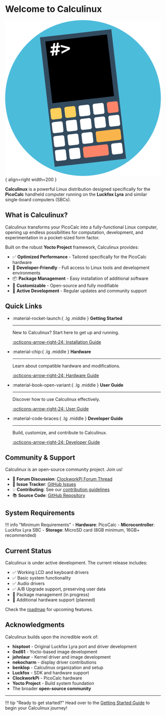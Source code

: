 # Welcome to Calculinux

![Calculinux Logo](assets/calculinux.svg){ align=right width=200 }

**Calculinux** is a powerful Linux distribution designed specifically for the **PicoCalc** handheld computer running on the **Luckfox Lyra** and similar single-board computers (SBCs).

## What is Calculinux?

Calculinux transforms your PicoCalc into a fully-functional Linux computer, opening up endless possibilities for computation, development, and experimentation in a pocket-sized form factor.

Built on the robust **Yocto Project** framework, Calculinux provides:

- ✅ **Optimized Performance** - Tailored specifically for the PicoCalc hardware
- 🔧 **Developer-Friendly** - Full access to Linux tools and development environments
- 📦 **Package Management** - Easy installation of additional software
- 🎨 **Customizable** - Open-source and fully modifiable
- 🚀 **Active Development** - Regular updates and community support

## Quick Links

<div class="grid cards" markdown>

-   :material-rocket-launch:{ .lg .middle } **Getting Started**

    ---

    New to Calculinux? Start here to get up and running.

    [:octicons-arrow-right-24: Installation Guide](getting-started/installation.md)

-   :material-chip:{ .lg .middle } **Hardware**

    ---

    Learn about compatible hardware and modifications.

    [:octicons-arrow-right-24: Hardware Guide](hardware/luckfox-lyra.md)

-   :material-book-open-variant:{ .lg .middle } **User Guide**

    ---

    Discover how to use Calculinux effectively.

    [:octicons-arrow-right-24: User Guide](user-guide/basic-usage.md)

-   :material-code-braces:{ .lg .middle } **Developer Guide**

    ---

    Build, customize, and contribute to Calculinux.

    [:octicons-arrow-right-24: Developer Guide](developer/overview.md)

</div>

## Community & Support

Calculinux is an open-source community project. Join us!

- 💬 **Forum Discussion**: [ClockworkPi Forum Thread](https://forum.clockworkpi.com/t/luckfox-lyra-on-picocalc/16280)
- 🐛 **Issue Tracker**: [GitHub Issues](https://github.com/Calculinux/meta-calculinux/issues)
- 💡 **Contributing**: See our [contribution guidelines](developer/contributing.md)
- 📚 **Source Code**: [GitHub Repository](https://github.com/Calculinux/meta-calculinux)

## System Requirements

!!! info "Minimum Requirements"
    - **Hardware**: PicoCalc
    - **Microcontroller**:  Luckfox Lyra SBC
    - **Storage**: MicroSD card (8GB minimum, 16GB+ recommended)

## Current Status

Calculinux is under active development. The current release includes:

- ✅ Working LCD and keyboard drivers
- ✅ Basic system functionality
- ✅ Audio drivers
- ✅ A/B Upgrade support, preserving user data
- 🚧 Package management (in progress)
- 🚧 Additional hardware support (planned)

Check the [roadmap](about/roadmap.md) for upcoming features.

## Acknowledgments

Calculinux builds upon the incredible work of:

- **hisptoot** - Original Luckfox Lyra port and driver development
- **0xd61** - Yocto-based image development
- **johnlaur** - Kernel driver and image development
- **nekocharm** - display driver contributions
- **benklop** - Calculinux organization and setup
- **Luckfox** - SDK and hardware support
- **ClockworkPi** - PicoCalc hardware
- **Yocto Project** - Build system foundation
- The broader **open-source community**

---

!!! tip "Ready to get started?"
    Head over to the [Getting Started Guide](getting-started/overview.md) to begin your Calculinux journey!
